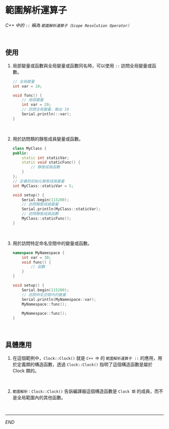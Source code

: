 # 範圍解析運算子

_C++ 中的 `::` 稱為 `範圍解析運算子（Scope Resolution Operator）`_

<br>

## 使用

1. 局部變量或函數與全局變量或函數同名時，可以使用 `::` 訪問全局變量或函數。

    ```cpp
    // 全局變量
    int var = 10;

    void func() {
        // 局部變量
        int var = 20; 
        // 訪問全局變量，輸出 10
        Serial.println(::var); 
    }
    ```

<br>

2. 用於訪問類的靜態成員變量或函數。

    ```cpp
    class MyClass {
    public:
        static int staticVar;
        static void staticFunc() {
            // 靜態成員函數
        }
    };
    // 定義和初始化靜態成員變量
    int MyClass::staticVar = 5;

    void setup() {
        Serial.begin(115200);
        // 訪問靜態成員變量
        Serial.println(MyClass::staticVar);
        // 訪問靜態成員函數
        MyClass::staticFunc();
    }
    ```

<br>

3. 用於訪問特定命名空間中的變量或函數。

    ```cpp
    namespace MyNamespace {
        int var = 30;
        void func() {
            // 函數
        }
    }

    void setup() {
        Serial.begin(115200);
        // 訪問命名空間內的變量
        Serial.println(MyNamespace::var);
        MyNamespace::func(); 
        
        MyNamespace::func();
    }
    ```

<br>

## 具體應用

1. 在這個範例中，`Clock::Clock()` 就是 `C++ 中` 的 `範圍解析運算子 ::` 的應用，用於定義類的構造函數，透過 `Clock::Clock()` 指明了這個構造函數是屬於 Clock 類的。

<br>

2. `範圍解析：Clock::Clock()` 告訴編譯器這個構造函數是 `Clock 類` 的成員，而不是全局範圍內的其他函數。

<br>

___

_END_